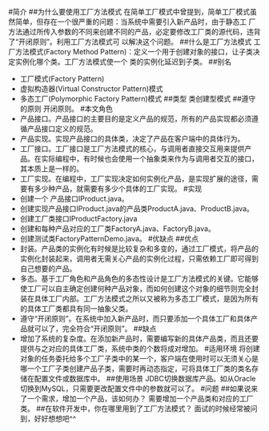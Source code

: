 #简介
##为什么要使用工厂方法模式
在简单工厂模式中曾提到，简单工厂模式虽然简单，但存在一个很严重的问题：当系统中需要引入新产品时，由于静态工
厂方法通过所传入参数的不同来创建不同的产品，必定要修改工厂类的源代码，违背了“开闭原则”。利用工厂方法模式可
以解决这个问题。
##什么是工厂方法模式
工厂方法模式(Factory Method Pattern)：定义一个用于创建对象的接口，让子类决定实例化哪个类。工厂方法模式使一个
类的实例化延迟到子类。
##别名
- 工厂模式(Factory Pattern)
- 虚拟构造器(Virtual Constructor Pattern)模式
- 多态工厂(Polymorphic Factory Pattern)模式
##类型
类创建型模式
##遵守的原则
开闭原则。
#本文角色
- 产品接口。产品接口的主要目的是定义产品的规范，所有的产品实现都必须遵循产品接口定义的规范。
- 产品实现。实现产品接口的具体类，决定了产品在客户端中的具体行为。
- 工厂接口。工厂接口是工厂方法模式的核心，与调用者直接交互用来提供产品。在实际编程中，有时候也会使用一个抽象类来作为与调用者交互的接口，其本质上是一样的。
- 工厂实现。在编程中，工厂实现决定如何实例化产品，是实现扩展的途径，需要有多少种产品，就需要有多少个具体的工厂实现。
#实现
- 创建一个 产品接口IProduct.java。
- 创建实现产品接口IProduct.java的产品类ProductA.java、ProductB.java。
- 创建工厂类接口IProductFactory.java
- 创建和每种产品对应的工厂类FactoryA.java、FactoryB.java。
- 创建测试类FactoryPatternDemo.java。
#优缺点
##优点
- 封装。产品类的实例化有时候是比较复杂和多变的，通过工厂模式，将产品的实例化封装起来，调用者无需关心产品的实例化过程，只需依赖工厂即可得到自己想要的产品。
- 多态。基于工厂角色和产品角色的多态性设计是工厂方法模式的关键。它能够使工厂可以自主确定创建何种产品对象，而如何创建这个对象的细节则完全封装在具体工厂内部。工厂方法模式之所以又被称为多态工厂模式，是因为所有的具体工厂类都具有同一抽象父类。
- 遵守“开闭原则”。在系统中加入新产品时，而只要添加一个具体工厂和具体产品就可以了，完全符合“开闭原则”。
##缺点
- 增加了系统的复杂度。在添加新产品时，需要编写新的具体产品类，而且还要提供与之对应的具体工厂类，系统中类的个数将成对增加。
#适用环境
将创建对象的任务委托给多个工厂子类中的某一个，客户端在使用时可以无须关心是哪一个工厂子类创建产品子类，需要时再动态指定，可将具体工厂类的类名存储在配置文件或数据库中。
##使用场景
JDBC切换数据库产品。如从Oracle切换到MySQL，只需要更改配置文件中的参数就可以了。
#问题
##如果说来了一个需求，增加一个产品，该如何办？
需要增加一个产品类和对应的工厂类。
##在软件开发中，你在哪里用到了工厂方法模式？ 
面试的时候经常被问到，好好想想吧^^